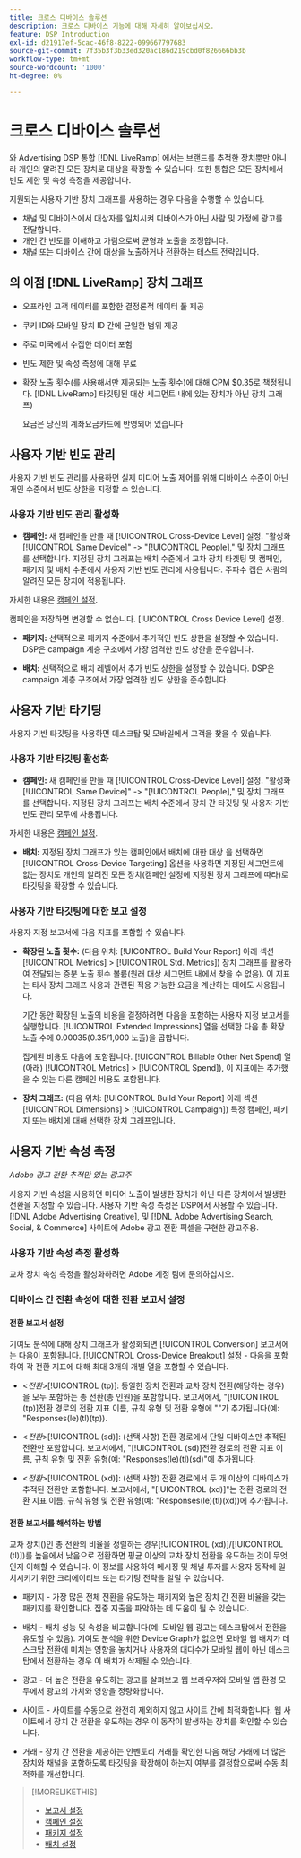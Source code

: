 ```yaml
---
title: 크로스 디바이스 솔루션
description: 크로스 디바이스 기능에 대해 자세히 알아보십시오.
feature: DSP Introduction
exl-id: d21917ef-5cac-46f8-8222-099667797683
source-git-commit: 7f35b3f3b33ed320ac186d219cbd0f826666bb3b
workflow-type: tm+mt
source-wordcount: '1000'
ht-degree: 0%

---
```


# 크로스 디바이스 솔루션

와 Advertising DSP 통합 [!DNL LiveRamp] 에서는 브랜드를 추적한 장치뿐만 아니라 개인의 알려진 모든 장치로 대상을 확장할 수 있습니다. 또한 통합은 모든 장치에서 빈도 제한 및 속성 측정을 제공합니다.

지원되는 사용자 기반 장치 그래프를 사용하는 경우 다음을 수행할 수 있습니다.

* 채널 및 디바이스에서 대상자를 일치시켜 디바이스가 아닌 사람 및 가정에 광고를 전달합니다.
* 개인 간 빈도를 이해하고 가림으로써 균형과 노출을 조정합니다.
* 채널 또는 디바이스 간에 대상을 노출하거나 전환하는 테스트 전략입니다.

## 의 이점 [!DNL LiveRamp] 장치 그래프

* 오프라인 고객 데이터를 포함한 결정론적 데이터 풀 제공

* 쿠키 ID와 모바일 장치 ID 간에 균일한 범위 제공

* 주로 미국에서 수집한 데이터 포함

* 빈도 제한 및 속성 측정에 대해 무료

* 확장 노출 횟수(를 사용해서만 제공되는 노출 횟수)에 대해 CPM $0.35로 책정됩니다. [!DNL LiveRamp] 타깃팅된 대상 세그먼트 내에 있는 장치가 아닌 장치 그래프)

   요금은 당신의 계좌요금카드에 반영되어 있습니다

## 사용자 기반 빈도 관리

사용자 기반 빈도 관리를 사용하면 실제 미디어 노출 제어를 위해 디바이스 수준이 아닌 개인 수준에서 빈도 상한을 지정할 수 있습니다.

### 사용자 기반 빈도 관리 활성화

* **캠페인:** 새 캠페인을 만들 때 [!UICONTROL Cross-Device Level] 설정. &quot;활성화[!UICONTROL Same Device]&quot; -> &quot;[!UICONTROL People],&quot; 및 장치 그래프를 선택합니다. 지정된 장치 그래프는 배치 수준에서 교차 장치 타겟팅 및 캠페인, 패키지 및 배치 수준에서 사용자 기반 빈도 관리에 사용됩니다. 주파수 캡은 사람의 알려진 모든 장치에 적용됩니다.

자세한 내용은 [캠페인 설정](/help/dsp/campaign-management/campaigns/campaign-settings.md).

캠페인을 저장하면 변경할 수 없습니다. [!UICONTROL Cross Device Level] 설정.

* **패키지:**  선택적으로 패키지 수준에서 추가적인 빈도 상한을 설정할 수 있습니다. DSP은 campaign 계층 구조에서 가장 엄격한 빈도 상한을 준수합니다.

* **배치:** 선택적으로 배치 레벨에서 추가 빈도 상한을 설정할 수 있습니다. DSP은 campaign 계층 구조에서 가장 엄격한 빈도 상한을 준수합니다.

## 사용자 기반 타기팅

사용자 기반 타깃팅을 사용하면 데스크탑 및 모바일에서 고객을 찾을 수 있습니다.

### 사용자 기반 타깃팅 활성화

* **캠페인:** 새 캠페인을 만들 때 [!UICONTROL Cross-Device Level] 설정. &quot;활성화[!UICONTROL Same Device]&quot; -> &quot;[!UICONTROL People],&quot; 및 장치 그래프를 선택합니다. 지정된 장치 그래프는 배치 수준에서 장치 간 타깃팅 및 사용자 기반 빈도 관리 모두에 사용됩니다.

자세한 내용은 [캠페인 설정](/help/dsp/campaign-management/campaigns/campaign-settings.md).

* **배치:** 지정된 장치 그래프가 있는 캠페인에서 배치에 대한 대상 을 선택하면 [!UICONTROL Cross-Device Targeting] 옵션을 사용하면 지정된 세그먼트에 없는 장치도 개인의 알려진 모든 장치(캠페인 설정에 지정된 장치 그래프에 따라)로 타깃팅을 확장할 수 있습니다.

### 사용자 기반 타깃팅에 대한 보고 설정

사용자 지정 보고서에 다음 지표를 포함할 수 있습니다.

* **확장된 노출 횟수:** (다음 위치: [!UICONTROL Build Your Report] 아래 섹션 [!UICONTROL Metrics] > [!UICONTROL Std. Metrics]) 장치 그래프를 활용하여 전달되는 증분 노출 횟수 볼륨(원래 대상 세그먼트 내에서 찾을 수 없음). 이 지표는 타사 장치 그래프 사용과 관련된 적용 가능한 요금을 계산하는 데에도 사용됩니다.

   기간 동안 확장된 노출의 비용을 결정하려면 다음을 포함하는 사용자 지정 보고서를 실행합니다. [!UICONTROL Extended Impressions] 열을 선택한 다음 총 확장 노출 수에 $0.00035($0.35/1,000 노출)을 곱합니다.

   집계된 비용도 다음에 포함됩니다. [!UICONTROL Billable Other Net Spend] 열(아래) [!UICONTROL Metrics] > [!UICONTROL Spend]), 이 지표에는 추가했을 수 있는 다른 캠페인 비용도 포함됩니다.

* **장치 그래프:** (다음 위치: [!UICONTROL Build Your Report] 아래 섹션 [!UICONTROL Dimensions] > [!UICONTROL Campaign]) 특정 캠페인, 패키지 또는 배치에 대해 선택한 장치 그래프입니다.

## 사용자 기반 속성 측정

*Adobe 광고 전환 추적만 있는 광고주*

사용자 기반 속성을 사용하면 미디어 노출이 발생한 장치가 아닌 다른 장치에서 발생한 전환을 지정할 수 있습니다. 사용자 기반 속성 측정은 DSP에서 사용할 수 있습니다. [!DNL Adobe Advertising Creative], 및 [!DNL Adobe Advertising Search, Social, & Commerce] 사이트에 Adobe 광고 전환 픽셀을 구현한 광고주용.

### 사용자 기반 속성 측정 활성화

교차 장치 속성 측정을 활성화하려면 Adobe 계정 팀에 문의하십시오.

### 디바이스 간 전환 속성에 대한 전환 보고서 설정

#### 전환 보고서 설정

기여도 분석에 대해 장치 그래프가 활성화되면 [!UICONTROL Conversion] 보고서에는 다음이 포함됩니다. [!UICONTROL Cross-Device Breakout] 설정 - 다음을 포함하여 각 전환 지표에 대해 최대 3개의 개별 열을 포함할 수 있습니다.

* &lt;*전환*>[!UICONTROL (tp)]: 동일한 장치 전환과 교차 장치 전환(해당하는 경우)을 모두 포함하는 총 전환(총 인원)을 포함합니다. 보고서에서, &quot;[!UICONTROL (tp)]전환 경로의 전환 지표 이름, 규칙 유형 및 전환 유형에 &quot;&quot;가 추가됩니다(예: &quot;Responses(le)(tl)(tp)).

* &lt;*전환*>[!UICONTROL (sd)]: (선택 사항) 전환 경로에서 단일 디바이스만 추적된 전환만 포함합니다. 보고서에서, &quot;[!UICONTROL (sd)]전환 경로의 전환 지표 이름, 규칙 유형 및 전환 유형(예: &quot;Responses(le)(tl)(sd)&quot;에 추가됩니다.

* &lt;*전환*>[!UICONTROL (xd)]: (선택 사항) 전환 경로에서 두 개 이상의 디바이스가 추적된 전환만 포함합니다. 보고서에서, &quot;[!UICONTROL (xd)]&quot;는 전환 경로의 전환 지표 이름, 규칙 유형 및 전환 유형(예: &quot;Responses(le)(tl)(xd))에 추가됩니다.

#### 전환 보고서를 해석하는 방법

교차 장치()인 총 전환의 비율을 정렬하는 경우[!UICONTROL (xd)]/[!UICONTROL (tl)])를 높음에서 낮음으로 전환하면 평균 이상의 교차 장치 전환을 유도하는 것이 무엇인지 이해할 수 있습니다. 이 정보를 사용하여 메시징 및 채널 투자를 사용자 동작에 일치시키기 위한 크리에이티브 또는 타기팅 전략을 알릴 수 있습니다.

* 패키지 - 가장 많은 전체 전환을 유도하는 패키지와 높은 장치 간 전환 비율을 갖는 패키지를 확인합니다. 집중 지출을 파악하는 데 도움이 될 수 있습니다.

* 배치 - 배치 성능 및 속성을 비교합니다(예: 모바일 웹 광고는 데스크탑에서 전환을 유도할 수 있음). 기여도 분석을 위한 Device Graph가 없으면 모바일 웹 배치가 데스크탑 전환에 미치는 영향을 놓치거나 사용자의 대다수가 모바일 웹이 아닌 데스크탑에서 전환하는 경우 이 배치가 삭제될 수 있습니다.

* 광고 - 더 높은 전환을 유도하는 광고를 살펴보고 웹 브라우저와 모바일 앱 환경 모두에서 광고의 가치와 영향을 정량화합니다.

* 사이트 - 사이트를 수동으로 완전히 제외하지 않고 사이트 간에 최적화합니다. 웹 사이트에서 장치 간 전환을 유도하는 경우 이 동작이 발생하는 장치를 확인할 수 있습니다.

* 거래 - 장치 간 전환을 제공하는 인벤토리 거래를 확인한 다음 해당 거래에 더 많은 장치와 채널을 포함하도록 타깃팅을 확장해야 하는지 여부를 결정함으로써 수동 최적화를 개선합니다.

>[!MORELIKETHIS]
>
>* [보고서 설정](/help/dsp/reports/report-settings.md)
>* [캠페인 설정](/help/dsp/campaign-management/campaigns/campaign-settings.md)
>* [패키지 설정](/help/dsp/campaign-management/packages/package-settings.md)
>* [배치 설정](/help/dsp/campaign-management/placements/placement-settings.md)

